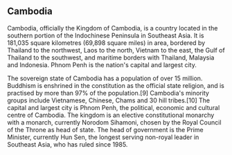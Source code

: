 ## Cambodia

Cambodia, officially the Kingdom of Cambodia, is a country located in the southern portion of the Indochinese Peninsula in Southeast Asia. It is 181,035 square kilometres (69,898 square miles) in area, bordered by Thailand to the northwest, Laos to the north, Vietnam to the east, the Gulf of Thailand to the southwest, and maritime borders with Thailand, Malaysia and Indonesia. Phnom Penh is the nation's capital and largest city.

The sovereign state of Cambodia has a population of over 15 million. Buddhism is enshrined in the constitution as the official state religion, and is practised by more than 97% of the population.[9] Cambodia's minority groups include Vietnamese, Chinese, Chams and 30 hill tribes.[10] The capital and largest city is Phnom Penh, the political, economic and cultural centre of Cambodia. The kingdom is an elective constitutional monarchy with a monarch, currently Norodom Sihamoni, chosen by the Royal Council of the Throne as head of state. The head of government is the Prime Minister, currently Hun Sen, the longest serving non-royal leader in Southeast Asia, who has ruled since 1985.

